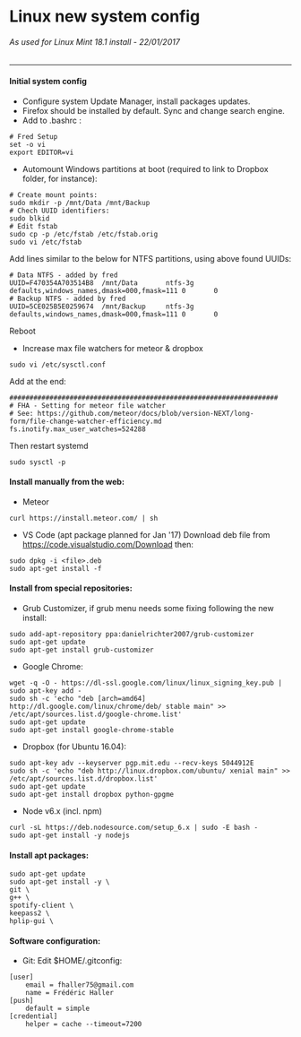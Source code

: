 Linux new system config
=======================
###### As used for Linux Mint 18.1 install - 22/01/2017
---

#### Initial system config
* Configure system Update Manager, install packages updates.
* Firefox should be installed by default. Sync and change search engine.
* Add to .bashrc :
```
# Fred Setup
set -o vi
export EDITOR=vi
```
* Automount Windows partitions at boot (required to link to Dropbox folder, for instance):
```shell
# Create mount points:
sudo mkdir -p /mnt/Data /mnt/Backup
# Chech UUID identifiers:
sudo blkid
# Edit fstab
sudo cp -p /etc/fstab /etc/fstab.orig
sudo vi /etc/fstab
```
Add lines similar to the below for NTFS partitions, using above found UUIDs:
```
# Data NTFS - added by fred
UUID=F470354A703514B8  /mnt/Data       ntfs-3g defaults,windows_names,dmask=000,fmask=111 0       0
# Backup NTFS - added by fred
UUID=5CE025B5E0259674  /mnt/Backup     ntfs-3g defaults,windows_names,dmask=000,fmask=111 0       0
```
Reboot
* Increase max file watchers for meteor & dropbox
```shell
sudo vi /etc/sysctl.conf
```
Add at the end:
```
###################################################################
# FHA - Setting for meteor file watcher
# See: https://github.com/meteor/docs/blob/version-NEXT/long-form/file-change-watcher-efficiency.md
fs.inotify.max_user_watches=524288
```
Then restart systemd
```shell
sudo sysctl -p
```

#### Install manually from the web:
* Meteor
```shell
curl https://install.meteor.com/ | sh
```
* VS Code (apt package planned for Jan '17)
Download deb file from https://code.visualstudio.com/Download then:
```shell
sudo dpkg -i <file>.deb
sudo apt-get install -f
```
#### Install from special repositories:
* Grub Customizer, if grub menu needs some fixing following the new install:
```shell
sudo add-apt-repository ppa:danielrichter2007/grub-customizer
sudo apt-get update
sudo apt-get install grub-customizer
```
* Google Chrome:
```shell
wget -q -O - https://dl-ssl.google.com/linux/linux_signing_key.pub | sudo apt-key add -
sudo sh -c 'echo "deb [arch=amd64] http://dl.google.com/linux/chrome/deb/ stable main" >> /etc/apt/sources.list.d/google-chrome.list'
sudo apt-get update 
sudo apt-get install google-chrome-stable
```
* Dropbox (for Ubuntu 16.04):
```shell
sudo apt-key adv --keyserver pgp.mit.edu --recv-keys 5044912E
sudo sh -c 'echo "deb http://linux.dropbox.com/ubuntu/ xenial main" >> /etc/apt/sources.list.d/dropbox.list'
sudo apt-get update 
sudo apt-get install dropbox python-gpgme
```
* Node v6.x (incl. npm)
```shell
curl -sL https://deb.nodesource.com/setup_6.x | sudo -E bash -
sudo apt-get install -y nodejs
```
#### Install apt packages:
```shell
sudo apt-get update 
sudo apt-get install -y \
git \
g++ \
spotify-client \
keepass2 \
hplip-gui \
```
#### Software configuration:
* Git:
Edit $HOME/.gitconfig:
```
[user]
	email = fhaller75@gmail.com
	name = Frédéric Haller
[push]
	default = simple
[credential]
	helper = cache --timeout=7200
```
